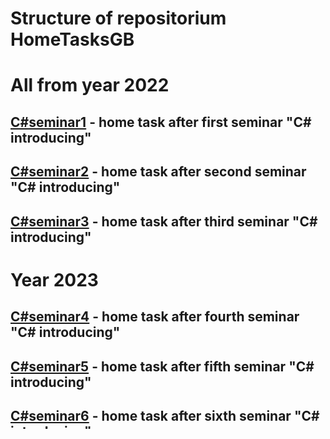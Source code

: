 # Structure of repositorium HomeTasksGB
# All from year 2022
## [C#seminar1](https://github.com/DenisBurguto/HomeTasksGB/tree/main/C%23seminar1) - home task after first seminar "C# introducing"
## [C#seminar2](https://github.com/DenisBurguto/HomeTasksGB/tree/main/С%23seminar2) - home task after second seminar "C# introducing"
## [C#seminar3](https://github.com/DenisBurguto/HomeTasksGB/tree/main/C%23seminar3) - home task after third seminar "C# introducing"
# Year 2023
## [C#seminar4](https://github.com/DenisBurguto/HomeTasksGB/tree/main/C%23seminar4) - home task after fourth seminar  "C# introducing"
## [C#seminar5](https://github.com/DenisBurguto/HomeTasksGB/tree/main/C%23seminar5) - home task after fifth seminar  "C# introducing"
## [C#seminar6](https://github.com/DenisBurguto/HomeTasksGB/tree/main/C%23seminar6) - home task after sixth seminar  "C# introducing"
## [C#seminar7](https://github.com/DenisBurguto/HomeTasksGB/tree/main/C%23seminar7) - home task after seventh seminar  "C# introducing"



